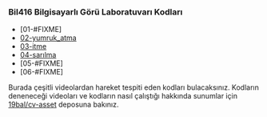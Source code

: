 ### Bil416 Bilgisayarlı Görü Laboratuvarı Kodları

- [01-#FIXME]
- [02-yumruk_atma](http://github.com/19bal/cv-code/tree/master/02-yumruk_atma)
- [03-itme](http://github.com/19bal/cv-code/tree/master/03-itme)
- [04-sarılma](https://github.com/19bal/cv-code/tree/master/04-sarilma)
- [05-#FIXME]
- [06-#FIXME]

Burada çeşitli videolardan hareket tespiti eden kodları bulacaksınız.
Kodların deneneceği videoları ve kodların nasıl çalıştığı hakkında sunumlar
için [19bal/cv-asset](http://github.com/19bal/cv-asset) deposuna bakınız.

